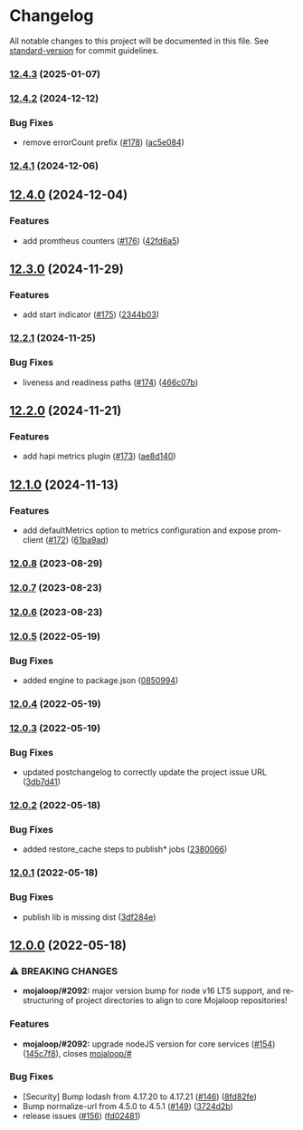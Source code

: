 # Changelog

All notable changes to this project will be documented in this file. See [standard-version](https://github.com/conventional-changelog/standard-version) for commit guidelines.

### [12.4.3](https://github.com/mojaloop/central-services-metrics/compare/v12.4.2...v12.4.3) (2025-01-07)

### [12.4.2](https://github.com/mojaloop/central-services-metrics/compare/v12.4.1...v12.4.2) (2024-12-12)


### Bug Fixes

* remove errorCount prefix ([#178](https://github.com/mojaloop/central-services-metrics/issues/178)) ([ac5e084](https://github.com/mojaloop/central-services-metrics/commit/ac5e084eaf2691592006113d14723bde6677da61))

### [12.4.1](https://github.com/mojaloop/central-services-metrics/compare/v12.4.0...v12.4.1) (2024-12-06)

## [12.4.0](https://github.com/mojaloop/central-services-metrics/compare/v12.3.0...v12.4.0) (2024-12-04)


### Features

* add promtheus counters ([#176](https://github.com/mojaloop/central-services-metrics/issues/176)) ([42fd6a5](https://github.com/mojaloop/central-services-metrics/commit/42fd6a5b4eeb37b55aeb99fa7f4d0c1923f435f4))

## [12.3.0](https://github.com/mojaloop/central-services-metrics/compare/v12.2.1...v12.3.0) (2024-11-29)


### Features

* add start indicator ([#175](https://github.com/mojaloop/central-services-metrics/issues/175)) ([2344b03](https://github.com/mojaloop/central-services-metrics/commit/2344b0351949c6f3003b1d26bf700e5b01bd7874))

### [12.2.1](https://github.com/mojaloop/central-services-metrics/compare/v12.2.0...v12.2.1) (2024-11-25)


### Bug Fixes

* liveness and readiness paths ([#174](https://github.com/mojaloop/central-services-metrics/issues/174)) ([466c07b](https://github.com/mojaloop/central-services-metrics/commit/466c07be6edb40b2094331e869d5c7c5acf3e309))

## [12.2.0](https://github.com/mojaloop/central-services-metrics/compare/v12.1.0...v12.2.0) (2024-11-21)


### Features

* add hapi metrics plugin ([#173](https://github.com/mojaloop/central-services-metrics/issues/173)) ([ae8d140](https://github.com/mojaloop/central-services-metrics/commit/ae8d140b26e78866c910236d890a2e4d0f95b6b4))

## [12.1.0](https://github.com/mojaloop/central-services-metrics/compare/v12.0.8...v12.1.0) (2024-11-13)


### Features

* add defaultMetrics option to metrics configuration and expose prom-client ([#172](https://github.com/mojaloop/central-services-metrics/issues/172)) ([61ba9ad](https://github.com/mojaloop/central-services-metrics/commit/61ba9ad7f8a7c7f2a961405dcd7354ea556b5c43))

### [12.0.8](https://github.com/mojaloop/central-services-metrics/compare/v12.0.7...v12.0.8) (2023-08-29)

### [12.0.7](https://github.com/mojaloop/central-services-metrics/compare/v12.0.6...v12.0.7) (2023-08-23)

### [12.0.6](https://github.com/mojaloop/central-services-metrics/compare/v12.0.5...v12.0.6) (2023-08-23)

### [12.0.5](https://github.com/mojaloop/central-services-metrics/compare/v12.0.4...v12.0.5) (2022-05-19)


### Bug Fixes

* added engine to package.json ([0850994](https://github.com/mojaloop/central-services-metrics/commit/0850994238b4e0d2cf41c85a13bb54eb73e05fee))

### [12.0.4](https://github.com/mojaloop/central-services-metrics/compare/v12.0.3...v12.0.4) (2022-05-19)

### [12.0.3](https://github.com/mojaloop/central-services-metrics/compare/v12.0.2...v12.0.3) (2022-05-19)


### Bug Fixes

* updated postchangelog to correctly update the project issue URL ([3db7d41](https://github.com/mojaloop/central-services-metrics/commit/3db7d410655238610f154ac5cb297b95cd48cb2b))

### [12.0.2](https://github.com/mojaloop/central-services-metrics/compare/v12.0.1...v12.0.2) (2022-05-18)


### Bug Fixes

* added restore_cache steps to publish* jobs ([2380066](https://github.com/mojaloop/central-services-metrics/commit/23800663223e29c9861a68613e8a1499bb73542c))

### [12.0.1](https://github.com/mojaloop/central-services-metrics/compare/v12.0.0...v12.0.1) (2022-05-18)


### Bug Fixes

* publish lib is missing dist ([3df284e](https://github.com/mojaloop/central-services-metrics/commit/3df284ef9c49675c702395c697f67b0133a4aa67))

## [12.0.0](https://github.com/mojaloop/central-services-metrics/compare/v11.0.0...v12.0.0) (2022-05-18)


### ⚠ BREAKING CHANGES

* **mojaloop/#2092:** major version bump for node v16 LTS support, and re-structuring of project directories to align to core Mojaloop repositories!

### Features

* **mojaloop/#2092:** upgrade nodeJS version for core services ([#154](https://github.com/mojaloop/central-services-metrics/issues/154)) ([145c7f8](https://github.com/mojaloop/central-services-metrics/commit/145c7f873eb7cf622d58a3b305f4953327af0a74)), closes [mojaloop/#](https://github.com/mojaloop/project/issues/)


### Bug Fixes

* [Security] Bump lodash from 4.17.20 to 4.17.21 ([#146](https://github.com/mojaloop/central-services-metrics/issues/146)) ([8fd82fe](https://github.com/mojaloop/central-services-metrics/commit/8fd82fe4aac9e6320e2536a2c7763cc879f630ca))
* Bump normalize-url from 4.5.0 to 4.5.1 ([#149](https://github.com/mojaloop/central-services-metrics/issues/149)) ([3724d2b](https://github.com/mojaloop/central-services-metrics/commit/3724d2b58119bc1c2c85e619ce0a7595976c9f2f))
* release issues ([#156](https://github.com/mojaloop/central-services-metrics/issues/156)) ([fd02481](https://github.com/mojaloop/central-services-metrics/commit/fd02481d34a6c9417a6886cc46250bf3eca92e27))
